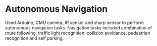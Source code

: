 # Autonomous Navigation
Used Arduino, CMU camera, IR sensor and sharp sensor to perform autonomous navigation tasks. Navigation tasks included combination of route following, traffic light recognition, collision avoidance, pedestrian recognition and self parking. 
